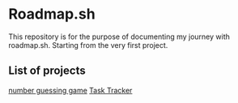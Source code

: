 # Roadmap.sh
This repository is for the purpose of documenting my journey with roadmap.sh. Starting from the very first project.

## List of projects
[number guessing game](https://roadmap.sh/projects/number-guessing-game)
[Task Tracker](https://roadmap.sh/projects/task-tracker)
